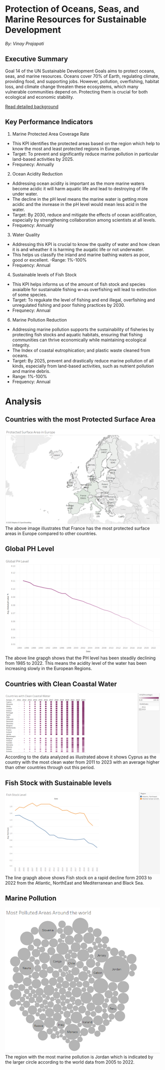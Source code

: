 # Protection of Oceans, Seas, and Marine Resources for Sustainable Development

*By: Vinay Prajapati*
## Executive Summary
Goal 14 of the UN Sustainable Development Goals aims to protect oceans, seas, and marine resources. Oceans cover 70% of Earth, regulating climate, providing food, and supporting jobs. However, pollution, overfishing, habitat loss, and climate change threaten these ecosystems, which many vulnerable communities depend on. Protecting them is crucial for both ecological and economic stability.

[Read detailed background](Background.md)

## Key Performance Indicators

1. Marine Protected Area Coverage Rate
- This KPI identifies the protected areas based on the region which help to know the most and least protected regions in Europe.
- Target: To prevent and significantly reduce marine pollution in particular land-based activities by 2025.
- Frequnecy: Annually 

2. Ocean Acidity Reduction
- Addressing ocean acidity is important as the more marine waters become acidic it will harm aquatic life and lead to destroying of life under water.
- The decline in the pH level  means the marine water is getting more acidic and the invrease in the pH level would mean less acid in the water.
- Target: By 2030, reduce and mitigate the effects of ocean acidification, especially by strengthening collaboration among scientists at all levels.
- Frequency: Annually

3. Water Quality
- Addressing this KPI is crucial to know the quality of water and how clean it is and wheather it is harming the auqatic life or not underwater.
- This helps us classify the inland and marine bathing waters as poor, good or excellent.
-Range: 1%-100%
- Frequency: Annual

4. Sustainable levels of Fish Stock
-  This KPI helps informs us of the amount of fish stock and species avaialble for sustainable fishing w=as overfishing will lead to extinction of some species.
-  Target: To regukate the level of fishing and end illegal, overfishing and unregulated fishing and poor fishing practices by 2030.
-  Frequnecy: Annual

6. Marine Pollution Reduction
- Addressing marine pollution supports the sustainability of fisheries by protecting fish stocks and aquatic habitats, ensuring that fishing communities can thrive
economically while maintaining ecological integrity.
- The Index of coastal eutrophication; and plastic waste cleaned from oceans.
- Target: By 2025, prevent and drastically reduce marine pollution of all kinds, especially from land-based activities, such as nutrient pollution and marine 
  debris.
- Range: 1%-100%
- Frequency: Annual

# Analysis

## Countries with the most Protected Surface Area
![Picture](Presentation/fig1.png)
The above image illustrates that France has the most protected surface areas in Europe compared to other countries.

## Global PH Level
![Picture](Presentation/fig2.png)
The above line grapgh shows that the PH level has been steadily declining from 1985 to 2022. This means the acidity level of the water has been increasing slowly in the European Regions.

## Countries with Clean Coastal Water
![Picture](Presentation/fig3.png)
According to the data analyzed as illustrated above it shows Cyprus as the country with the most clean water from 2011 to 2023 with an average higher than other countries through out this period.

## Fish Stock with Sustainable levels
![Picture](Presentation/fig4.png)
The line grapgh above shows Fish stock on a rapid decline form 2003 to 2022 from the Atlantic, NorthEast and Mediterranean and Black Sea.
 
## Marine Pollution
![Picture](Presentation/fig5.png)
The region with the most marine pollution is Jordan which is indicated by the larger circle according to the world data from 2005 to 2022.

